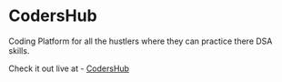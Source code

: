 # CodersHub

Coding Platform for all the hustlers where they can practice there DSA skills.

Check it out live at - [CodersHub](https://codershub-06o7.onrender.com/)
